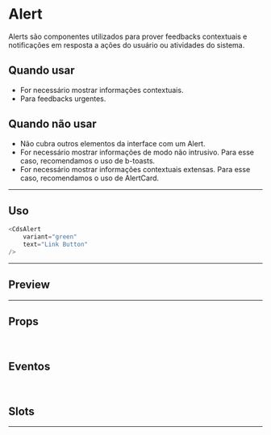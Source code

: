 # Alert

Alerts são componentes utilizados para prover feedbacks contextuais e notificações em resposta a ações do usuário ou atividades do sistema.

## Quando usar

- For necessário mostrar informações contextuais.
- Para feedbacks urgentes.

## Quando não usar

- Não cubra outros elementos da interface com um Alert.
- For necessário mostrar informações de modo não intrusivo. Para esse caso, recomendamos o uso de b-toasts.
- For necessário mostrar informações contextuais extensas. Para esse caso, recomendamos o uso de AlertCard.

---

## Uso

```js
<CdsAlert
	variant="green"
	text="Link Button"
/>
```

---

## Preview

<DemoContainer
	:component="CdsAlert"
	:events="cdsAlertEvents"
/>

---

## Props

<APITable
	name="Alert"
	section="props"
/>
<br />

## Eventos

<APITable
	name="Alert"
	section="events"
/>
<br />

## Slots

<APITable
	name="Alert"
	section="slots"
/>

---

<!-- ## Figma

<FigmaFrame
	src="https://embed.figma.com/design/J5fTswomlHu7RXk1gwbUq6/Cuida?node-id=2040-370&embed-host=share"
/> -->

<script setup>
import { ref } from 'vue';
import CdsAlert from '@/components/Alert.vue';

const cdsAlertEvents = [
	'close'
];
</script>
